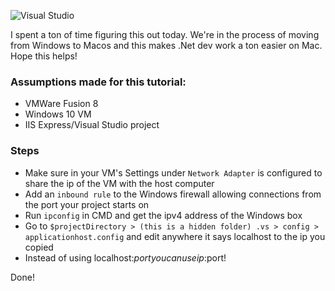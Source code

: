![Visual Studio](~res/img/blog/vs.png)

I spent a ton of time figuring this out today. We're in the process of moving from Windows to Macos and this makes .Net dev work a ton easier on Mac. Hope this helps! 

### Assumptions made for this tutorial:
* VMWare Fusion 8
* Windows 10 VM
* IIS Express/Visual Studio project 

### Steps 
* Make sure in your VM's Settings under `Network Adapter` is configured to share the ip of the VM with the host computer
* Add an `inbound rule` to the Windows firewall allowing connections from the port your project starts on
* Run `ipconfig` in CMD and get the ipv4 address of the Windows box
* Go to `$projectDirectory > (this is a hidden folder) .vs > config > applicationhost.config` and edit anywhere it says localhost to the ip you copied
* Instead of using localhost:$port you can use ip:$port!

Done! 
